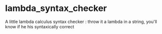 # lambda_syntax_checker
A little lambda calculus syntax checker : throw it a lambda in a string, you'll know if he his syntaxically correct
